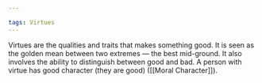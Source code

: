 ```yaml
---

tags: Virtues
---
```


Virtues are the qualities and traits that makes something good. It is seen as the golden mean between two extremes — the best mid-ground. It also involves the ability to distinguish between good and bad. A person with virtue has good character (they are good) ([[Moral Character]]).